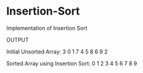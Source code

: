 # Insertion-Sort
Implementation of Insertion Sort

OUTPUT

Initial Unsorted Array: 
3 0 1 7 4 5 8 6 9 2 

Sorted Array using Insertion Sort: 
0 1 2 3 4 5 6 7 8 9 
